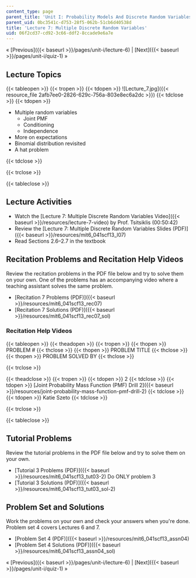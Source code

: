 ```yaml
---
content_type: page
parent_title: 'Unit I: Probability Models And Discrete Random Variables '
parent_uid: 0bc3541c-d753-28f5-062b-51cb6d40538d
title: 'Lecture 7: Multiple Discrete Random Variables'
uid: 06f2cd37-cd92-3c66-ddf2-8ccade9e6a7e
---
```


« [Previous]({{< baseurl >}}/pages/unit-i/lecture-6) | [Next]({{< baseurl >}}/pages/unit-i/quiz-1) »

Lecture Topics
--------------

{{< tableopen >}}
{{< tropen >}}
{{< tdopen >}}
![Lecture_7.jpg]({{< resource_file 2afb7ee0-2826-629c-756a-803e8ec6a2dc >}})
{{< tdclose >}}
{{< tdopen >}}


*   Multiple random variables
    *   Joint PMF
    *   Conditioning
    *   Independence
*   More on expectations
*   Binomial distribution revisited
*   A hat problem


{{< tdclose >}}

{{< trclose >}}

{{< tableclose >}}

Lecture Activities
------------------

*   Watch the [Lecture 7: Multiple Discrete Random Variables Video]({{< baseurl >}}/resources/lecture-7-video) by Prof. Tsitsiklis (00:50:42)
*   Review the [Lecture 7: Multiple Discrete Random Variables Slides (PDF)]({{< baseurl >}}/resources/mit6_041scf13_l07)
*   Read Sections 2.6–2.7 in the textbook

Recitation Problems and Recitation Help Videos
----------------------------------------------

Review the recitation problems in the PDF file below and try to solve them on your own. One of the problems has an accompanying video where a teaching assistant solves the same problem.

*   [Recitation 7 Problems (PDF)]({{< baseurl >}}/resources/mit6_041scf13_rec07)
*   [Recitation 7 Solutions (PDF)]({{< baseurl >}}/resources/mit6_041scf13_rec07_sol)

### Recitation Help Videos

{{< tableopen >}}
{{< theadopen >}}
{{< tropen >}}
{{< thopen >}}
PROBLEM #
{{< thclose >}}
{{< thopen >}}
PROBLEM TITLE
{{< thclose >}}
{{< thopen >}}
PROBLEM SOLVED BY
{{< thclose >}}

{{< trclose >}}

{{< theadclose >}}
{{< tropen >}}
{{< tdopen >}}
2
{{< tdclose >}}
{{< tdopen >}}
[Joint Probability Mass Function (PMF) Drill 2]({{< baseurl >}}/resources/joint-probability-mass-function-pmf-drill-2)
{{< tdclose >}}
{{< tdopen >}}
Katie Szeto
{{< tdclose >}}

{{< trclose >}}

{{< tableclose >}}

Tutorial Problems
-----------------

Review the tutorial problems in the PDF file below and try to solve them on your own.

*   [Tutorial 3 Problems (PDF)]({{< baseurl >}}/resources/mit6_041scf13_tut03-2) Do ONLY problem 3
*   [Tutorial 3 Solutions (PDF)]({{< baseurl >}}/resources/mit6_041scf13_tut03_sol-2)

Problem Set and Solutions
-------------------------

Work the problems on your own and check your answers when you're done. Problem set 4 covers Lectures 6 and 7.

*   [Problem Set 4 (PDF)]({{< baseurl >}}/resources/mit6_041scf13_assn04)
*   [Problem Set 4 Solutions (PDF)]({{< baseurl >}}/resources/mit6_041scf13_assn04_sol)

« [Previous]({{< baseurl >}}/pages/unit-i/lecture-6) | [Next]({{< baseurl >}}/pages/unit-i/quiz-1) »